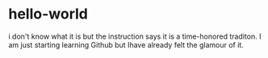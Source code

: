 # hello-world
i don't know what it is but the instruction says it is a time-honored traditon.
I am just starting learning Github but Ihave already felt the glamour of it.
